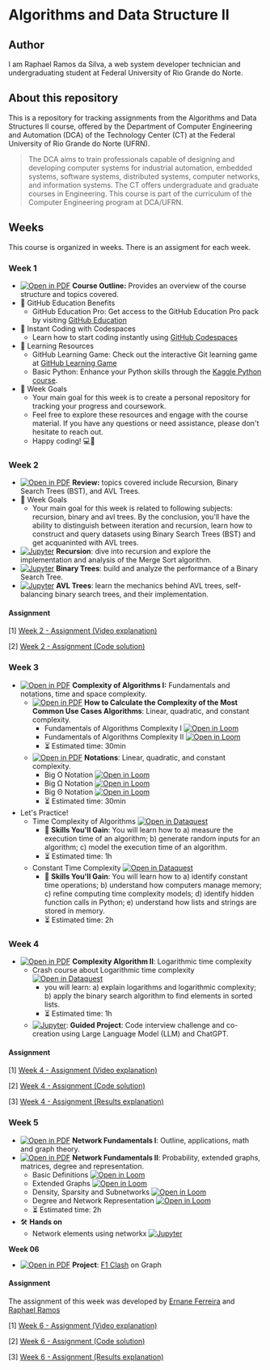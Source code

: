 # Algorithms and Data Structure II

## Author

I am Raphael Ramos da Silva, a web system developer technician and undergraduating student at Federal University of Rio Grande do Norte.

## About this repository

This is a repository for tracking assignments from the Algorithms and Data Structures II course, offered by the Department of Computer Engineering and Automation (DCA) of the Technology Center (CT) at the Federal University of Rio Grande do Norte (UFRN).

> The DCA aims to train professionals capable of designing and developing computer systems for industrial automation, embedded systems, software systems, distributed systems, computer networks, and information systems. The CT offers undergraduate and graduate courses in Engineering. This course is part of the curriculum of the Computer Engineering program at DCA/UFRN.

## Weeks

This course is organized in weeks. There is an assigment for each week.

### Week 1

- [![Open in PDF](https://img.shields.io/badge/-PDF-EC1C24?style=flat-square&logo=adobeacrobatreader)](https://github.com/ivanovitchm/datastructure/tree/main/lessons/week_01/Week_01.pdf) **Course Outline:** Provides an overview of the course structure and topics covered.
-  🎉 GitHub Education Benefits
    - GitHub Education Pro: Get access to the GitHub Education Pro pack by visiting [GitHub Education](https://education.github.com/pack)
- 🚀 Instant Coding with Codespaces
    - Learn how to start coding instantly using [GitHub Codespaces](https://learn.microsoft.com/pt-pt/training/student-hub/github-codespaces-for-students)
- 📖 Learning Resources 
    - GitHub Learning Game: Check out the interactive Git learning game at [GitHub Learning Game](https://learngitbranching.js.org/)
    - Basic Python: Enhance your Python skills through the [Kaggle Python course](https://www.kaggle.com/learn/python).
- 🎯 Week Goals 
    - Your main goal for this week is to create a personal repository for tracking your progress and coursework.
    - Feel free to explore these resources and engage with the course material. If you have any questions or need assistance, please don't hesitate to reach out.
    - Happy coding! 💻🚀

### Week 2

- [![Open in PDF](https://img.shields.io/badge/-PDF-EC1C24?style=flat-square&logo=adobeacrobatreader)](https://github.com/ivanovitchm/datastructure/tree/main/lessons/week_02/week_02.pdf) **Review:** topics covered include Recursion, Binary Search Trees (BST), and AVL Trees.
- 🎯 Week Goals 
    - Your main goal for this week is related to following subjects: recursion, binary and avl trees. By the conclusion, you'll have the ability to distinguish between iteration and recursion, learn how to construct and query datasets using Binary Search Trees (BST) and get acquaninted with AVL trees.
- [![Jupyter](https://img.shields.io/badge/-Notebook-191A1B?style=flat-square&logo=jupyter)](https://github.com/ivanovitchm/datastructure/tree/main/lessons/week_02/Recursion.ipynb) **Recursion**: dive into recursion and explore the implementation and analysis of the Merge Sort algorithm.
- [![Jupyter](https://img.shields.io/badge/-Notebook-191A1B?style=flat-square&logo=jupyter)](https://github.com/ivanovitchm/datastructure/tree/main/lessons/week_02/Binary_Trees.ipynb) **Binary Trees**: build and analyze the performance of a Binary Search Tree.
- [![Jupyter](https://img.shields.io/badge/-Notebook-191A1B?style=flat-square&logo=jupyter)](https://github.com/ivanovitchm/datastructure/tree/main/lessons/week_02/avl.ipynb) **AVL Trees**: learn the mechanics behind AVL trees, self-balancing binary search trees, and their implementation.

#### Assignment

[1] [Week 2 - Assignment (Video explanation)](https://drive.google.com/file/d/15egepXTmXVN1MoWfwJCxn4mJB1PiDeSu/view)

[2] [Week 2 - Assignment (Code solution)](https://github.com/raphaelramosds/aedii/tree/main/week-2)

### Week 3
- [![Open in PDF](https://img.shields.io/badge/-PDF-EC1C24?style=flat-square&logo=adobeacrobatreader)](https://github.com/ivanovitchm/datastructure/tree/main/lessons/week_03/Complexity_of_Algorithms_Part_I.pdf) **Complexity of Algorithms I:** Fundamentals and notations, time and space complexity.
    - [![Open in PDF](https://img.shields.io/badge/-PDF-EC1C24?style=flat-square&logo=adobeacrobatreader)](https://github.com/ivanovitchm/datastructure/blob/main/lessons/week_03/Exercise_Complexity_of_Algorithms_Part_I.pdf)  **How to Calculate the Complexity of the Most Common Use Cases Algorithms**: Linear, quadratic, and constant complexity.
        - Fundamentals of Algorithms Complexity I [![Open in Loom](https://img.shields.io/badge/-Video-83DA77?style=flat-square&logo=loom)](https://www.loom.com/share/7e98eecbee0e48c1b94df1a3d1d16272)
        - Fundamentals of Algorithms Complexity II [![Open in Loom](https://img.shields.io/badge/-Video-83DA77?style=flat-square&logo=loom)](https://www.loom.com/share/ff26959483f340a38a6083e20979b0b3)
        - :hourglass_flowing_sand: Estimated time: 30min
    - [![Open in PDF](https://img.shields.io/badge/-PDF-EC1C24?style=flat-square&logo=adobeacrobatreader)](https://github.com/ivanovitchm/datastructure/blob/main/lessons/week_03/Notations.pdf)  **Notations**: Linear, quadratic, and constant complexity.
        - Big O Notation [![Open in Loom](https://img.shields.io/badge/-Video-83DA77?style=flat-square&logo=loom)](https://www.loom.com/share/1e67c2e7b8d349c6923d341d182e28bb)
        - Big <span>&Omega;</span> Notation [![Open in Loom](https://img.shields.io/badge/-Video-83DA77?style=flat-square&logo=loom)](https://www.loom.com/share/84067923809c45cf9979fa50d4efd5f4)
        - Big <span>&Theta;</span> Notation [![Open in Loom](https://img.shields.io/badge/-Video-83DA77?style=flat-square&logo=loom)](https://www.loom.com/share/76f5017a6b944fedb2cd395b45071f1c)
        - :hourglass_flowing_sand: Estimated time: 30min
- Let's Practice!
    - Time Complexity of Algorithms [![Open in Dataquest](https://img.shields.io/badge/link-dataquest-green)](https://app.dataquest.io/c/86/m/476)
        - :facepunch: **Skills You'll Gain**: You will learn how to a) measure the execution time of an algorithm; b) generate random inputs for an algorithm; c) model the execution time of an algorithm.
        - :hourglass_flowing_sand: Estimated time: 1h
    - Constant Time Complexity [![Open in Dataquest](https://img.shields.io/badge/link-dataquest-green)](https://app.dataquest.io/c/86/m/477)
        - :facepunch: **Skills You'll Gain**: You will learn how to a) identify constant time operations; b) understand how computers manage memory; c) refine computing time complexity models; d) identify hidden function calls in Python; e) understand how lists and strings are stored in memory.
        - :hourglass_flowing_sand: Estimated time: 2h

### Week 4
- [![Open in PDF](https://img.shields.io/badge/-PDF-EC1C24?style=flat-square&logo=adobeacrobatreader)](https://github.com/ivanovitchm/datastructure/blob/main/lessons/week_04/Log_Complexity.pdf)  **Complexity Algorithm II**: Logarithmic time complexity  
    - Crash course about Logarithmic time complexity [![Open in Dataquest](https://img.shields.io/badge/link-dataquest-green)](https://app.dataquest.io/c/86/m/478)
        - you will learn: a) explain logarithms and logarithmic complexity; b) apply the binary search algorithm to find elements in sorted lists.
        - :hourglass_flowing_sand: Estimated time: 1h
    - [![Jupyter](https://img.shields.io/badge/-Notebook-191A1B?style=flat-square&logo=jupyter)](https://github.com/ivanovitchm/datastructure/blob/main/lessons/week_04/Week_04_solver.ipynb): **Guided Project**: Code interview challenge and co-creation using Large Language Model (LLM) and ChatGPT.

#### Assignment

[1] [Week 4 - Assignment (Video explanation)](https://drive.google.com/file/d/12aVY5whIUnzd1sjypKFsSXM5-4eJXUPH/view)

[2] [Week 4 - Assignment (Code solution)](./week-4/Week%204%20-%20Assignment.ipynb)

[3] [Week 4 - Assignment (Results explanation)](./week-4/README.md)

### Week 5

- [![Open in PDF](https://img.shields.io/badge/-PDF-EC1C24?style=flat-square&logo=adobeacrobatreader)](https://github.com/ivanovitchm/datastructure/blob/main/lessons/week_05/Network_Elements_1.pdf) **Network Fundamentals I**: Outline, applications, math and graph theory. 
- [![Open in PDF](https://img.shields.io/badge/-PDF-EC1C24?style=flat-square&logo=adobeacrobatreader)](https://github.com/ivanovitchm/datastructure/blob/main/lessons/week_05/Network_Elements_2.pdf) **Network Fundamentals II**: Probability, extended graphs, matrices, degree and representation.
    - Basic Definitions [![Open in Loom](https://img.shields.io/badge/-Video-83DA77?style=flat-square&logo=loom)](https://www.loom.com/share/aa7b736bc2b24d599efa7b24d96edc72)
    - Extended Graphs [![Open in Loom](https://img.shields.io/badge/-Video-83DA77?style=flat-square&logo=loom)](https://www.loom.com/share/8646b007d7ac4aa485430a3a7c487480)
    - Density, Sparsity and Subnetworks [![Open in Loom](https://img.shields.io/badge/-Video-83DA77?style=flat-square&logo=loom)](https://www.loom.com/share/49175fd385d94ae58831921cd53f715c)
    - Degree and Network Representation [![Open in Loom](https://img.shields.io/badge/-Video-83DA77?style=flat-square&logo=loom)](https://www.loom.com/share/bcaf192f492a413984d7b183edf06ce2)
    - :hourglass_flowing_sand: Estimated time: 2h
- 🛠 **Hands on**
    - Network elements using networkx [![Jupyter](https://img.shields.io/badge/-Notebook-191A1B?style=flat-square&logo=jupyter)](https://github.com/ivanovitchm/datastructure/tree/main/lessons/week_05/[NetworkX]_Network_Elements.ipynb)


**Week 06**
- [![Open in PDF](https://img.shields.io/badge/-PDF-EC1C24?style=flat-square&logo=adobeacrobatreader)](https://github.com/ivanovitchm/datastructure/blob/main/lessons/week_06/F1Clash.pdf) **Project**: [F1 Clash](https://www.hutch.io/our-games/f1-clash/) on Graph

#### Assignment

The assignment of this week was developed by [Ernane Ferreira](https://github.com/ErnaneJ)
and [Raphael Ramos](https://github.com/raphaelramosds)

[1] [Week 6 - Assignment (Video explanation)](https://drive.google.com/file/d/1q58a7MV7q7j5HUq7IcVU9Hwh14xR9fKk/view?usp=share_link)

[2] [Week 6 - Assignment (Code solution)](./week-6/Week%206%20-%20Assignment.ipynb)

[3] [Week 6 - Assignment (Results explanation)](./week-6/README.md)